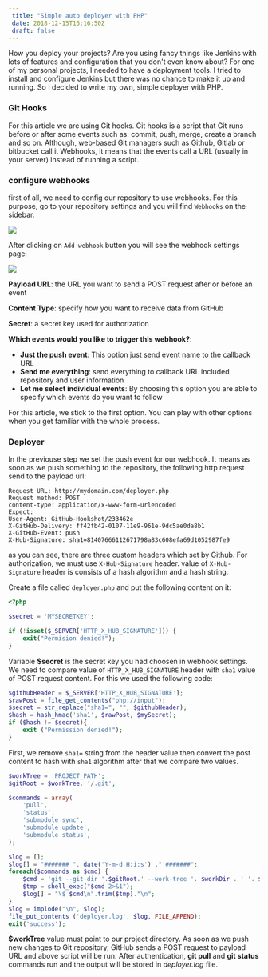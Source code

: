 ```yaml
---
 title: "Simple auto deployer with PHP"
 date: 2018-12-15T16:16:50Z
 draft: false 
---
```


How you deploy your projects? Are you using fancy things like Jenkins with lots of features and configuration that you don't even know about? For one of my personal projects, I needed to have a deployment tools. I tried to install and configure Jenkins but there was no chance to make it up and running. So I decided to write my own, simple deployer with PHP. 

### Git Hooks

For this article we are using Git hooks. Git hooks is a script that Git runs before or after some events such as: commit, push, merge, create a branch and so on. Although, web-based Git managers such as Github, Gitlab or bitbucket call it Webhooks, it means that the events call a URL (usually in your server) instead of running a script. 


### configure webhooks 

first of all, we need to config our repository to use webhooks. For this purpose, go to your repository settings and you will find `Webhooks` on the sidebar.

![](/github-settings.png)

After clicking on `Add webhook` button you will see the webhook settings page: 

![](/webhook-settings.png)

__Payload URL__: the URL you want to send a POST request after or before an event

__Content Type__: specify how you want to receive data from GitHub

__Secret__: a secret key used for authorization

__Which events would you like to trigger this webhook?__: 

* __Just the push event__: This option just send event name to the callback URL
* __Send me everything__: send everything to callback URL included repository and user information
* __Let me select individual events__: By choosing this option you are able to specify which events  do you want to follow


For this article, we stick to the first option. You can play with other options when you get familiar with the whole process.


### Deployer

In the previouse step we set the push event for our webhook. It means as soon as we push something to the repository, the following http request send to the payload url:

```
Request URL: http://mydomain.com/deployer.php
Request method: POST
content-type: application/x-www-form-urlencoded
Expect: 
User-Agent: GitHub-Hookshot/233462e
X-GitHub-Delivery: ff42fb42-0107-11e9-961e-9dc5ae0da8b1
X-GitHub-Event: push
X-Hub-Signature: sha1=81407666112671798a83c608efa69d1052987fe9
```

as you can see, there are three custom headers which set by Github. For authorization, we must use 
`X-Hub-Signature` header. value of `X-Hub-Signature` header is consists of a hash algorithm and a hash string.

Create a file called `deployer.php` and put the following content on it:


```php
<?php

$secret = 'MYSECRETKEY';

if (!isset($_SERVER['HTTP_X_HUB_SIGNATURE'])) {
    exit("Permision denied!");
}

```
Variable **$secret** is the secret key you had choosen in webhook settings. We need to compare value of `HTTP_X_HUB_SIGNATURE` header with `sha1` value of POST request content. For this we used the following code:


```php
$githubHeader = $_SERVER['HTTP_X_HUB_SIGNATURE']; 
$rawPost = file_get_contents("php://input");
$secret = str_replace("sha1=", "", $githubHeader);
$hash = hash_hmac('sha1', $rawPost, $mySecret);
if ($hash != $secret){
    exit ("Permission denied!");
}
```

First, we remove `sha1=` string from the header value then convert the post content to hash with `sha1` algorithm after that we compare two values.  


```php
$workTree = 'PROJECT_PATH';
$gitRoot = $workTree. '/.git';

$commands = array(
    'pull',
    'status',
    'submodule sync',
    'submodule update',
    'submodule status',
);

$log = [];
$log[] = "####### ". date('Y-m-d H:i:s') ." #######";
foreach($commands as $cmd) {
    $cmd = 'git --git-dir '.$gitRoot.' --work-tree '. $workDir . ' '. $cmd
    $tmp = shell_exec("$cmd 2>&1");
    $log[] = "\$ $cmd\n".trim($tmp)."\n";
}
$log = implode("\n", $log);
file_put_contents ('deployer.log', $log, FILE_APPEND);
exit('success');
```

__$workTree__ value must point to our project directory. As soon as we push new changes to Git repository, GitHub sends a POST request to payload URL and above script will be run. After authentication, __git pull__ and __git status__ commands run and the output will be stored in _deployer.log_ file.
